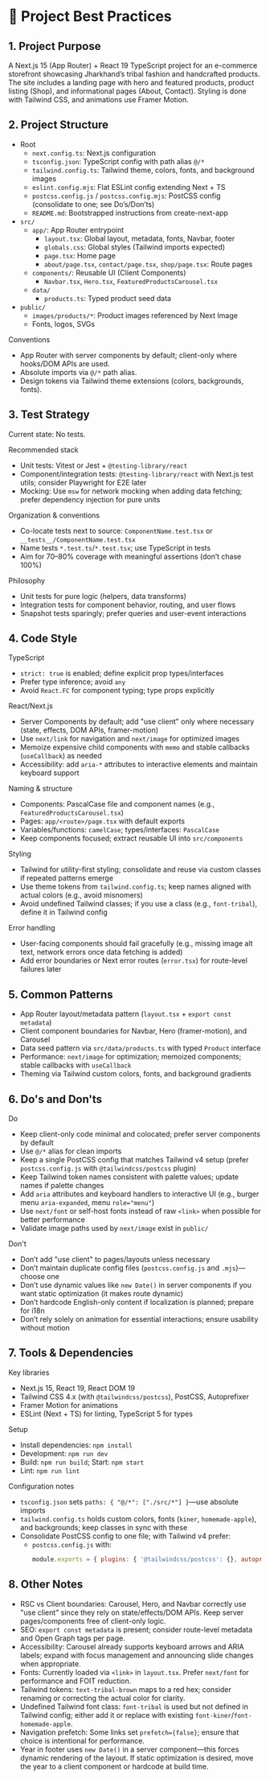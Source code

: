 # 📘 Project Best Practices

## 1. Project Purpose
A Next.js 15 (App Router) + React 19 TypeScript project for an e-commerce storefront showcasing Jharkhand’s tribal fashion and handcrafted products. The site includes a landing page with hero and featured products, product listing (Shop), and informational pages (About, Contact). Styling is done with Tailwind CSS, and animations use Framer Motion.

## 2. Project Structure
- Root
  - `next.config.ts`: Next.js configuration
  - `tsconfig.json`: TypeScript config with path alias `@/*`
  - `tailwind.config.ts`: Tailwind theme, colors, fonts, and background images
  - `eslint.config.mjs`: Flat ESLint config extending Next + TS
  - `postcss.config.js` / `postcss.config.mjs`: PostCSS config (consolidate to one; see Do’s/Don’ts)
  - `README.md`: Bootstrapped instructions from create-next-app
- `src/`
  - `app/`: App Router entrypoint
    - `layout.tsx`: Global layout, metadata, fonts, Navbar, footer
    - `globals.css`: Global styles (Tailwind imports expected)
    - `page.tsx`: Home page
    - `about/page.tsx`, `contact/page.tsx`, `shop/page.tsx`: Route pages
  - `components/`: Reusable UI (Client Components)
    - `Navbar.tsx`, `Hero.tsx`, `FeaturedProductsCarousel.tsx`
  - `data/`
    - `products.ts`: Typed product seed data
- `public/`
  - `images/products/*`: Product images referenced by Next Image
  - Fonts, logos, SVGs

Conventions
- App Router with server components by default; client-only where hooks/DOM APIs are used.
- Absolute imports via `@/*` path alias.
- Design tokens via Tailwind theme extensions (colors, backgrounds, fonts).

## 3. Test Strategy
Current state: No tests.

Recommended stack
- Unit tests: Vitest or Jest + `@testing-library/react`
- Component/integration tests: `@testing-library/react` with Next.js test utils; consider Playwright for E2E later
- Mocking: Use `msw` for network mocking when adding data fetching; prefer dependency injection for pure units

Organization & conventions
- Co-locate tests next to source: `ComponentName.test.tsx` or `__tests__/ComponentName.test.tsx`
- Name tests `*.test.ts`/`*.test.tsx`; use TypeScript in tests
- Aim for 70–80% coverage with meaningful assertions (don’t chase 100%)

Philosophy
- Unit tests for pure logic (helpers, data transforms)
- Integration tests for component behavior, routing, and user flows
- Snapshot tests sparingly; prefer queries and user-event interactions

## 4. Code Style
TypeScript
- `strict: true` is enabled; define explicit prop types/interfaces
- Prefer type inference; avoid `any`
- Avoid `React.FC` for component typing; type props explicitly

React/Next.js
- Server Components by default; add "use client" only where necessary (state, effects, DOM APIs, framer-motion)
- Use `next/link` for navigation and `next/image` for optimized images
- Memoize expensive child components with `memo` and stable callbacks (`useCallback`) as needed
- Accessibility: add `aria-*` attributes to interactive elements and maintain keyboard support

Naming & structure
- Components: PascalCase file and component names (e.g., `FeaturedProductsCarousel.tsx`)
- Pages: `app/<route>/page.tsx` with default exports
- Variables/functions: `camelCase`; types/interfaces: `PascalCase`
- Keep components focused; extract reusable UI into `src/components`

Styling
- Tailwind for utility-first styling; consolidate and reuse via custom classes if repeated patterns emerge
- Use theme tokens from `tailwind.config.ts`; keep names aligned with actual colors (e.g., avoid misnomers)
- Avoid undefined Tailwind classes; if you use a class (e.g., `font-tribal`), define it in Tailwind config

Error handling
- User-facing components should fail gracefully (e.g., missing image alt text, network errors once data fetching is added)
- Add error boundaries or Next error routes (`error.tsx`) for route-level failures later

## 5. Common Patterns
- App Router layout/metadata pattern (`layout.tsx` + `export const metadata`)
- Client component boundaries for Navbar, Hero (framer-motion), and Carousel
- Data seed pattern via `src/data/products.ts` with typed `Product` interface
- Performance: `next/image` for optimization; memoized components; stable callbacks with `useCallback`
- Theming via Tailwind custom colors, fonts, and background gradients

## 6. Do's and Don'ts
Do
- Keep client-only code minimal and colocated; prefer server components by default
- Use `@/*` alias for clean imports
- Keep a single PostCSS config that matches Tailwind v4 setup (prefer `postcss.config.js` with `@tailwindcss/postcss` plugin)
- Keep Tailwind token names consistent with palette values; update names if palette changes
- Add `aria` attributes and keyboard handlers to interactive UI (e.g., burger menu `aria-expanded`, menu `role="menu"`)
- Use `next/font` or self-host fonts instead of raw `<link>` when possible for better performance
- Validate image paths used by `next/image` exist in `public/`

Don't
- Don’t add "use client" to pages/layouts unless necessary
- Don’t maintain duplicate config files (`postcss.config.js` and `.mjs`)—choose one
- Don’t use dynamic values like `new Date()` in server components if you want static optimization (it makes route dynamic)
- Don’t hardcode English-only content if localization is planned; prepare for i18n
- Don’t rely solely on animation for essential interactions; ensure usability without motion

## 7. Tools & Dependencies
Key libraries
- Next.js 15, React 19, React DOM 19
- Tailwind CSS 4.x (with `@tailwindcss/postcss`), PostCSS, Autoprefixer
- Framer Motion for animations
- ESLint (Next + TS) for linting, TypeScript 5 for types

Setup
- Install dependencies: `npm install`
- Development: `npm run dev`
- Build: `npm run build`; Start: `npm start`
- Lint: `npm run lint`

Configuration notes
- `tsconfig.json` sets `paths: { "@/*": ["./src/*"] }`—use absolute imports
- `tailwind.config.ts` holds custom colors, fonts (`kiner`, `homemade-apple`), and backgrounds; keep classes in sync with these
- Consolidate PostCSS config to one file; with Tailwind v4 prefer:
  - `postcss.config.js` with:
    ```js
    module.exports = { plugins: { '@tailwindcss/postcss': {}, autoprefixer: {} } };
    ```

## 8. Other Notes
- RSC vs Client boundaries: Carousel, Hero, and Navbar correctly use "use client" since they rely on state/effects/DOM APIs. Keep server pages/components free of client-only logic.
- SEO: `export const metadata` is present; consider route-level metadata and Open Graph tags per page.
- Accessibility: Carousel already supports keyboard arrows and ARIA labels; expand with focus management and announcing slide changes when appropriate.
- Fonts: Currently loaded via `<link>` in `layout.tsx`. Prefer `next/font` for performance and FOIT reduction.
- Tailwind tokens: `text-tribal-brown` maps to a red hex; consider renaming or correcting the actual color for clarity.
- Undefined Tailwind font class: `font-tribal` is used but not defined in Tailwind config; either add it or replace with existing `font-kiner`/`font-homemade-apple`.
- Navigation prefetch: Some links set `prefetch={false}`; ensure that choice is intentional for performance.
- Year in footer uses `new Date()` in a server component—this forces dynamic rendering of the layout. If static optimization is desired, move the year to a client component or hardcode at build time.
